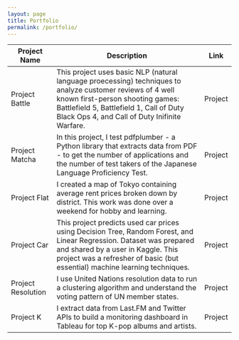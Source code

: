 ```yaml
---
layout: page
title: Portfolio
permalink: /portfolio/
---
```


| Project Name | Description | Link |
| --- | --- | --- |
| Project Battle | This project uses basic NLP (natural language proecessing) techniques to analyze customer reviews of 4 well known first-person shooting games: Battlefield 5, Battlefield 1, Call of Duty Black Ops 4, and Call of Duty Inifinite Warfare. | Project |
| Project Matcha | In this project, I test pdfplumber - a Python library that extracts data from PDF - to get the number of applications and the number of test takers of the Japanese Language Proficiency Test. | Project |
| Project Flat | I created a map of Tokyo containing average rent prices broken down by district. This work was done over a weekend for hobby and learning. | Project |
| Project Car | This project predicts used car prices using Decision Tree, Random Forest, and Linear Regression. Dataset was prepared and shared by a user in Kaggle. This project was a refresher of basic (but essential) machine learning techniques. | Project |
| Project Resolution | I use United Nations resolution data to run a clustering algorithm and understand the voting pattern of UN member states. | Project |
| Project K | I extract data from Last.FM and Twitter APIs to build a monitoring dashboard in Tableau for top K-pop albums and artists. | Project |
